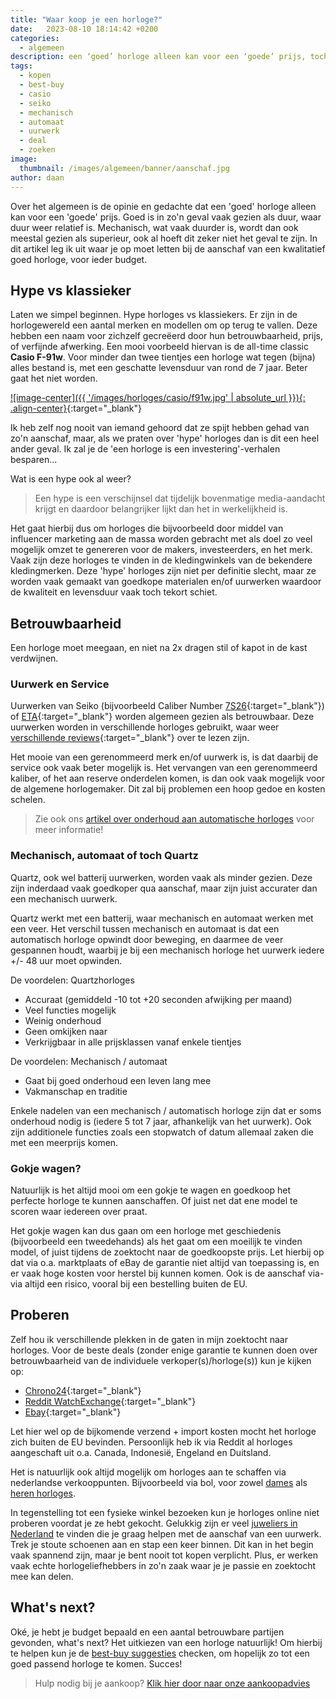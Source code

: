 ```yaml
---
title: "Waar koop je een horloge?"
date:   2023-08-10 18:14:42 +0200
categories:
  - algemeen
description: een ‘goed’ horloge alleen kan voor een ‘goede’ prijs, toch?!? Goed is in zo’n geval vaak gezien als duur.. Lees hier hoe je slim, en goedkoop!!, horloges kan aankopen!
tags:
  - kopen
  - best-buy
  - casio
  - seiko
  - mechanisch
  - automaat
  - uurwerk
  - deal
  - zoeken
image: 
  thumbnail: /images/algemeen/banner/aanschaf.jpg
author: daan
---
```

Over het algemeen is de opinie en gedachte dat een 'goed' horloge alleen kan voor een 'goede' prijs. Goed is in zo'n geval vaak gezien als duur, waar duur weer relatief is. Mechanisch, wat vaak duurder is, wordt dan ook meestal gezien als superieur, ook al hoeft dit zeker niet het geval te zijn. In dit artikel leg ik uit waar je op moet letten bij de aanschaf van een kwalitatief goed horloge, voor ieder budget.

## Hype vs klassieker

Laten we simpel beginnen. Hype horloges vs klassiekers. Er zijn in de horlogewereld een aantal merken en modellen om op terug te vallen. Deze hebben een naam voor zichzelf gecreëerd door hun betrouwbaarheid, prijs, of verfijnde afwerking. Een mooi voorbeeld hiervan is de all-time classic **Casio F-91w**. Voor minder dan twee tientjes een horloge wat tegen (bijna) alles bestand is, met een geschatte levensduur van rond de 7 jaar. Beter gaat het niet worden. 

[![image-center]({{ '/images/horloges/casio/f91w.jpg' | absolute_url }}){: .align-center}](https://www.casio.com/nl/watches/casio/product.F-91W-1){:target="_blank"}

Ik heb zelf nog nooit van iemand gehoord dat ze spijt hebben gehad van zo'n aanschaf, maar, als we praten over 'hype' horloges dan is dit een heel ander geval. Ik zal je de 'een horloge is een investering'-verhalen besparen...

Wat is een hype ook al weer?
> Een hype is een verschijnsel dat tijdelijk bovenmatige media-aandacht krijgt en daardoor belangrijker lijkt dan het in werkelijkheid is.

<center><script type="text/javascript">var bol_sitebar_v2={"id":"bol_1698508086781", "baseUrl":"partner.bol.com","productId":"9200000129985624","familyId":"9200000129985624","siteId":"1321762","target":true,"rating":true,"price":true,"deliveryDescription":true,"button":true,"linkName":"Casio%20Collection%20Men%20F-91W-1Yef%20Heren%20Horloge%20...","linkSubId":""};</script><script type="text/javascript" src="https://partner.bol.com/promotion/static/js/partnerProductlinkV2.js" id="bol_1698508086781"></script></center>

Het gaat hierbij dus om horloges die bijvoorbeeld door middel van influencer marketing aan de massa worden gebracht met als doel zo veel mogelijk omzet te genereren voor de makers, investeerders, en het merk. Vaak zijn deze horloges te vinden in de kledingwinkels van de bekendere kledingmerken. 
Deze 'hype' horloges zijn niet per definitie slecht, maar ze worden vaak gemaakt van goedkope materialen en/of uurwerken waardoor de kwaliteit en levensduur vaak toch tekort schiet.

## Betrouwbaarheid
Een horloge moet meegaan, en niet na 2x dragen stil of kapot in de kast verdwijnen.

### Uurwerk en Service
Uurwerken van Seiko (bijvoorbeeld Caliber Number [7S26](https://calibercorner.com/seiko-caliber-7s26/){:target="_blank"}) of [ETA](https://calibercorner.com/tag/eta/){:target="_blank"} worden algemeen gezien als betrouwbaar. Deze uurwerken worden in verschillende horloges gebruikt, waar weer [verschillende reviews](https://calibercorner.com){:target="_blank"} over te lezen zijn. 

Het mooie van een gerenommeerd merk en/of uurwerk is, is dat daarbij de service ook vaak beter mogelijk is. Het vervangen van een gerenommeerd kaliber, of het aan reserve onderdelen komen, is dan ook vaak mogelijk voor de algemene horlogemaker. Dit zal bij problemen een hoop gedoe en kosten schelen.

> Zie ook ons [artikel over onderhoud aan automatische horloges](/algemeen/onderhoud-automatisch-horloge) voor meer informatie!

### Mechanisch, automaat of toch Quartz
Quartz, ook wel batterij uurwerken, worden vaak als minder gezien. Deze zijn inderdaad vaak goedkoper qua aanschaf, maar zijn juist accurater dan een mechanisch uurwerk. 

Quartz werkt met een batterij, waar mechanisch en automaat werken met een veer. Het verschil tussen mechanisch en automaat is dat een automatisch horloge opwindt door beweging, en daarmee de veer gespannen houdt, waarbij je bij een mechanisch horloge het uurwerk iedere +/- 48 uur moet opwinden.

De voordelen: Quartzhorloges
- Accuraat (gemiddeld -10 tot +20 seconden afwijking per maand)
- Veel functies mogelijk
- Weinig onderhoud
- Geen omkijken naar
- Verkrijgbaar in alle prijsklassen vanaf enkele tientjes	

De voordelen: Mechanisch / automaat
- Gaat bij goed onderhoud een leven lang mee
- Vakmanschap en traditie

Enkele nadelen van een mechanisch / automatisch horloge zijn dat er soms onderhoud nodig is (iedere 5 tot 7 jaar, afhankelijk van het uurwerk). Ook zijn additionele functies zoals een stopwatch of datum allemaal zaken die met een meerprijs komen.

### Gokje wagen?
Natuurlijk is het altijd mooi om een gokje te wagen en goedkoop het perfecte horloge te kunnen aanschaffen. Of juist net dat ene model te scoren waar iedereen over praat. 

Het gokje wagen kan dus gaan om een horloge met geschiedenis (bijvoorbeeld een tweedehands) als het gaat om een moeilijk te vinden model, of juist tijdens de zoektocht naar de goedkoopste prijs. Let hierbij op dat via o.a. marktplaats of eBay de garantie niet altijd van toepassing is, en er vaak hoge kosten voor herstel bij kunnen komen. Ook is de aanschaf via-via altijd een risico, vooral bij een bestelling buiten de EU.

## Proberen
Zelf hou ik verschillende plekken in de gaten in mijn zoektocht naar horloges. Voor de beste deals (zonder enige garantie te kunnen doen over betrouwbaarheid van de individuele verkoper(s)/horloge(s)) kun je kijken op:

* [Chrono24](https://www.chrono24.nl/){:target="_blank"}
* [Reddit WatchExchange](https://reddit.com/r/watchexchange){:target="_blank"}
* [Ebay](https://ebay.nl){:target="_blank"}

Let hier wel op de bijkomende verzend + import kosten mocht het horloge zich buiten de EU bevinden. Persoonlijk heb ik via Reddit al horloges aangeschaft uit o.a. Canada, Indonesië, Engeland en Duitsland.

Het is natuurlijk ook altijd mogelijk om horloges aan te schaffen via nederlandse verkooppunten. Bijvoorbeeld via bol, voor zowel <a href="https://partner.bol.com/click/click?p=2&t=url&s=1321762&f=TXL&url=https%3A%2F%2Fwww.bol.com%2Fnl%2Fnl%2Fl%2Fdames-horloges%2F46925%2F&name=Dames%20horloge%20kopen%3F%20Kijk%20snel!">dames</a> als <a href="https://partner.bol.com/click/click?p=2&t=url&s=1321762&f=TXL&url=https%3A%2F%2Fwww.bol.com%2Fnl%2Fnl%2Fl%2Fhorloges-heren%2F47156%2F&name=Horloge%20heren%20kopen%3F%20Kijk%20snel!">heren horloges</a>.

In tegenstelling tot een fysieke winkel bezoeken kun je horloges online niet proberen voordat je ze hebt gekocht. Gelukkig zijn er veel [juweliers in Nederland](/algemeen/grijze-dealers) te vinden die je graag helpen met de aanschaf van een uurwerk. Trek je stoute schoenen aan en stap een keer binnen. Dit kan in het begin vaak spannend zijn, maar je bent nooit tot kopen verplicht. Plus, er werken vaak echte horlogeliefhebbers in zo'n zaak waar je je passie en zoektocht mee kan delen.

## What's next?
Oké, je hebt je budget bepaald en een aantal betrouwbare partijen gevonden, what's next? Het uitkiezen van een horloge natuurlijk! Om hierbij te helpen kun je de [best-buy suggesties](/best-buy) checken, om hopelijk zo tot een goed passend horloge te komen. Succes!

> Hulp nodig bij je aankoop? [Klik hier door naar onze aankoopadvies](/horloge-concierge)